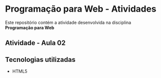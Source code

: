 # Programação para Web - Atividades 
Este repositório contém a atividade desenvolvida na disciplina **Programação para Web**

## Atividade - Aula 02

## Tecnologias utilizadas
- HTML5  
